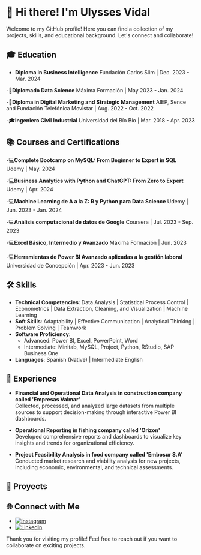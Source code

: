# 👋 Hi there! I'm Ulysses Vidal

Welcome to my GitHub profile! Here you can find a collection of my projects, skills, and educational background. Let's connect and collaborate!

## 🎓 Education

- **Diploma in Business Intelligence**
Fundación Carlos Slim | Dec. 2023 - Mar. 2024

-📜**Diplomado Data Science**
Máxima Formación | May 2023 - Jan. 2024

-📜**Diploma in Digital Marketing and Strategic Management**
AIEP, Sence and Fundación Telefónica Movistar | Aug. 2022 - Oct. 2022

-🎓**Ingeniero Civil Industrial**
Universidad del Bío Bío | Mar. 2018 - Apr. 2023


## 📚 Courses and Certifications
-💻**Complete Bootcamp on MySQL: From Beginner to Expert in SQL**
Udemy | May. 2024

-💻**Business Analytics with Python and ChatGPT: From Zero to Expert**
Udemy | Apr. 2024

-💻**Machine Learning de A a la Z: R y Python para Data Science**
Udemy | Jun. 2023 - Jan. 2024

-💻**Análisis computacional de datos de Google**
Coursera | Jul. 2023 - Sep. 2023

-💻**Excel Básico, Intermedio y Avanzado**
Máxima Formación | Jun. 2023

-💻**Herramientas de Power BI Avanzado aplicadas a la gestión laboral**
Universidad de Concepción | Apr. 2023 - Jun. 2023
  

## 🛠️ Skills

- **Technical Competencies**: Data Analysis | Statistical Process Control | Econometrics | Data Extraction, Cleaning, and Visualization | Machine Learning
- **Soft Skills**: Adaptability | Effective Communication | Analytical Thinking | Problem Solving | Teamwork
- **Software Proficiency**:
  - Advanced: Power BI, Excel, PowerPoint, Word
  - Intermediate: Minitab, MySQL, Project, Python, RStudio, SAP Business One
- **Languages**: Spanish (Native) | Intermediate English


## 💼 Experience

- **Financial and Operational Data Analysis in construction company called 'Empresas Valmar'**  
  Collected, processed, and analyzed large datasets from multiple sources to support decision-making through interactive Power BI dashboards.

- **Operational Reporting in fishing company called 'Orizon'**  
  Developed comprehensive reports and dashboards to visualize key insights and trends for organizational efficiency.

- **Project Feasibility Analysis in food company called 'Embosur S.A'**  
  Conducted market research and viability analysis for new projects, including economic, environmental, and technical assessments.



## 🚀 Proyects





## 🌐 Connect with Me

- [![Instagram](https://img.shields.io/badge/Instagram-%23E4405F.svg?&style=for-the-badge&logo=instagram&logoColor=white)](https://www.instagram.com/VidalUlysses)
- [![LinkedIn](https://img.shields.io/badge/LinkedIn-%230077B5.svg?&style=for-the-badge&logo=linkedin&logoColor=white)](https://www.linkedin.com/in/Ulysses-Vidal)

Thank you for visiting my profile! Feel free to reach out if you want to collaborate on exciting projects.
